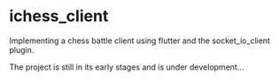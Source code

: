 # ichess_client

Implementing a chess battle client using flutter and the socket_io_client plugin.

The project is still in its early stages and is under development...
